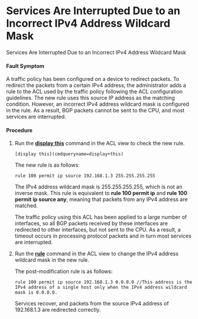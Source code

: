 Services Are Interrupted Due to an Incorrect IPv4 Address Wildcard Mask
=======================================================================

Services Are Interrupted Due to an Incorrect IPv4 Address Wildcard Mask

#### Fault Symptom

A traffic policy has been configured on a device to redirect packets. To redirect the packets from a certain IPv4 address, the administrator adds a rule to the ACL used by the traffic policy following the ACL configuration guidelines. The new rule uses this source IP address as the matching condition. However, an incorrect IPv4 address wildcard mask is configured in the rule. As a result, BGP packets cannot be sent to the CPU, and most services are interrupted.


#### Procedure

1. Run the [**display this**](cmdqueryname=display+this) command in the ACL view to check the new rule.
   
   
   ```
   [display this](cmdqueryname=display+this)
   ```
   
   The new rule is as follows:
   
   ```
   rule 100 permit ip source 192.168.1.3 255.255.255.255
   ```
   
   The IPv4 address wildcard mask is 255.255.255.255, which is not an inverse mask. This rule is equivalent to **rule 100 permit ip** and **rule 100 permit ip source any**, meaning that packets from any IPv4 address are matched.
   
   The traffic policy using this ACL has been applied to a large number of interfaces, so all BGP packets received by these interfaces are redirected to other interfaces, but not sent to the CPU. As a result, a timeout occurs in processing protocol packets and in turn most services are interrupted.
2. Run the [**rule**](cmdqueryname=rule) command in the ACL view to change the IPv4 address wildcard mask in the new rule.
   
   
   
   The post-modification rule is as follows:
   
   ```
   rule 100 permit ip source 192.168.1.3 0.0.0.0 //This address is the IPv4 address of a single host only when the IPv4 address wildcard mask is 0.0.0.0.
   ```
   
   Services recover, and packets from the source IPv4 address of 192.168.1.3 are redirected correctly.